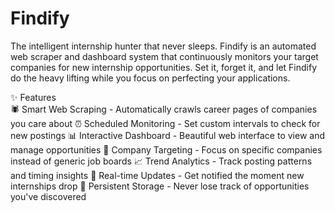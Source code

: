 # Findify
The intelligent internship hunter that never sleeps.
Findify is an automated web scraper and dashboard system that continuously monitors your target companies for new internship opportunities. Set it, forget it, and let Findify do the heavy lifting while you focus on perfecting your applications.

✨ Features\
🕷️ Smart Web Scraping - Automatically crawls career pages of companies you care about
⏰ Scheduled Monitoring - Set custom intervals to check for new postings
📊 Interactive Dashboard - Beautiful web interface to view and manage opportunities
🎯 Company Targeting - Focus on specific companies instead of generic job boards
📈 Trend Analytics - Track posting patterns and timing insights
🔔 Real-time Updates - Get notified the moment new internships drop
💾 Persistent Storage - Never lose track of opportunities you've discovered
